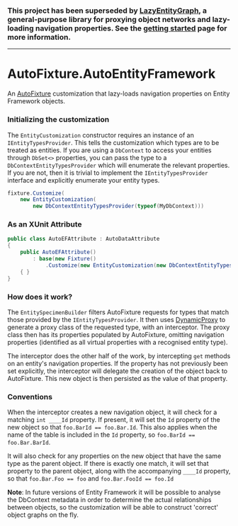 ### This project has been superseded by [LazyEntityGraph](https://github.com/alexfoxgill/LazyEntityGraph), a general-purpose library for proxying object networks and lazy-loading navigation properties. See the [getting started](https://github.com/alexfoxgill/LazyEntityGraph/wiki) page for more information.

***

AutoFixture.AutoEntityFramework
===============================

An [AutoFixture](https://github.com/AutoFixture/AutoFixture) customization that lazy-loads navigation properties on Entity Framework objects.

### Initializing the customization

The `EntityCustomization` constructor requires an instance of an `IEntityTypesProvider`. This tells the customization which types are to be treated as entities. If you are using a `DbContext` to access your entities through `DbSet<>` properties, you can pass the type to a `DbContextEntityTypesProvider` which will enumerate the relevant properties. If you are not, then it is trivial to implement the `IEntityTypesProvider` interface and explicitly enumerate your entity types.

```C#
fixture.Customize(
    new EntityCustomization(
        new DbContextEntityTypesProvider(typeof(MyDbContext)))
```

### As an XUnit Attribute

```C#
public class AutoEFAttribute : AutoDataAttribute
{
    public AutoEFAttribute()
        : base(new Fixture()
            .Customize(new EntityCustomization(new DbContextEntityTypesProvider(typeof(MyDbContext)))))
    { }
}
```

### How does it work?

The `EntitySpecimenBuilder` filters AutoFixture requests for types that match those provided by the `IEntityTypesProvider`. It then uses [DynamicProxy](http://www.castleproject.org/projects/dynamicproxy/) to generate a proxy class of the requested type, with an interceptor. The proxy class then has its properties populated by AutoFixture, omitting navigation properties (identified as all virtual properties with a recognised entity type).

The interceptor does the other half of the work, by intercepting `get` methods on an entity's navigation properties. If the property has not previously been set explicitly, the interceptor will delegate the creation of the object back to AutoFixture. This new object is then persisted as the value of that property.

### Conventions

When the interceptor creates a new navigation object, it will check for a matching `int ____Id` property. If present, it will set the `Id` property of the new object so that `foo.BarId == foo.Bar.Id`. This also applies when the name of the table is included in the `Id` property, so `foo.BarId == foo.Bar.BarId`.

It will also check for any properties on the new object that have the same type as the parent object. If there is exactly one match, it will set that property to the parent object, along with the accompanying `____Id` property, so that `foo.Bar.Foo == foo` and `foo.Bar.FooId == foo.Id`

**Note**: In future versions of Entity Framework it will be possible to analyse the DbContext metadata in order to determine the actual relationships between objects, so the customization will be able to construct 'correct' object graphs on the fly.
